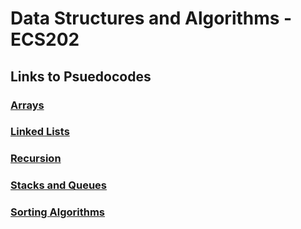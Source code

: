 # Data Structures and Algorithms - ECS202

## Links to Psuedocodes

### [Arrays](./arrays)
### [Linked Lists](./linked-lists)
### [Recursion](./recursion)
### [Stacks and Queues](./stacks%20and%20queues)
### [Sorting Algorithms](./sorting)
